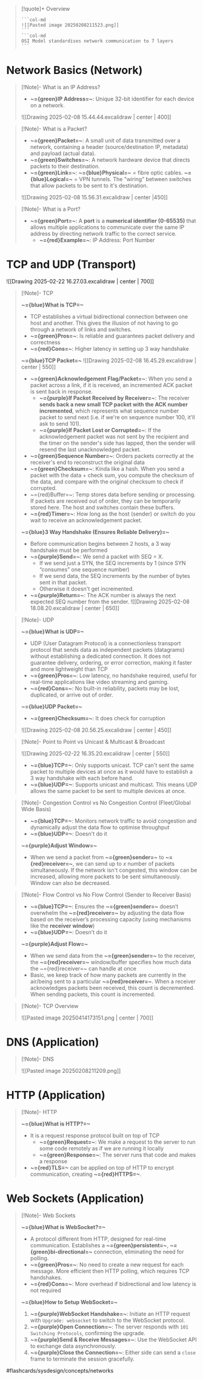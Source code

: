 > [!quote]+ Overview
> <!-- Multiline -->
>````col 
>```col-md 
> ![[Pasted image 20250208211523.png]]
>``` 
>```col-md 
>OSI Model standardises network communication to 7 layers
>``` 
>```` 
>

# Network Basics (Network)

>[!Note]- What is an IP Address?
> <!-- Multiline -->
> * **~={green}IP Address=~**: Unique 32-bit identifier for each device on a network. 
> 
> ![[Drawing 2025-02-08 15.44.44.excalidraw | center | 400]]

>[!Note]- What is a Packet?
> <!-- Multiline -->
> * **~={green}Packet=~**: A small unit of data transmitted over a network, containing a header (source/destination IP, metadata) and payload (actual data).
> * **~={green}Switches=~**: A network hardware device that directs packets to their destination.
> * **~={green}Link=~**: **~={blue}Physical=~** = fibre optic cables. **~={blue}Logical=~** = VPN tunnels. The "wiring" between switches that allow packets to be sent to it's destination.
> 
> ![[Drawing 2025-02-08 15.56.31.excalidraw | center |450]]

>[!Note]- What is a Port?
> <!-- Multiline -->
> * **~={green}Port=~**: A **port** is a **numerical identifier (0-65535)** that allows multiple applications to communicate over the same IP address by directing network traffic to the correct service.
> 	* **~={red}Example=~**: IP Address: Port Number

# TCP and UDP (Transport)

![[Drawing 2025-02-22 16.27.03.excalidraw | center | 700]]

>[!Note]- TCP
> <!-- Multiline -->
> **~={blue}What is TCP=~**
> * TCP establishes a virtual bidirectional connection between one host and another. This gives the illusion of not having to go through a network of links and switches.
> * **~={green}Pros=~**: Is reliable and guarantees packet delivery and correctness
> * **~={red}Cons=~**: Higher latency in setting up 3 way handshake
> 
> **~={blue}TCP Packet=~**
> ![[Drawing 2025-02-08 16.45.29.excalidraw | center | 550]]
> * **~={green}Acknowledgement Flag/Packet=~**: When you send a packet across a link, if it is received, an incremented ACK packet is sent back in response.
> 	* **~={purple}If Packet Received by Receiver=~**: The receiver **sends back a new small TCP packet with the ACK number incremented**, which represents what sequence number packet to send next (i.e. if we're on sequence number 100, it'll ask to send 101).
> 	* **~={purple}If Packet Lost or Corrupted=~**: If the acknowledgement packet was not sent by the recipient and the timer on the sender's side has lapped, then the sender will resend the last unacknowledged packet.
> * **~={green}Sequence Number=~**: Orders packets correctly at the receiver's end to reconstruct the original data
> * **~={green}Checksum=~**: Kinda like a hash. When you send a packet with the data + check sum, you compute the checksum of the data, and compare with the original checksum to check if corrupted.
> * ~={red}Buffer=~: Temp stores data before sending or processing. If packets are received out of order, they can be temporarily stored here. The host and switches contain these buffers.
> * **~={red}Timer=~**: How long as the host (sender) or switch do you wait to receive an acknowledgement packet.
> 
> **~={blue}3 Way Handshake (Ensures Reliable Delivery)=~**
> * Before communication begins between 2 hosts, a 3 way handshake must be performed
> * **~={purple}Send=~**: We send a packet with SEQ = X.
> 	* If we send just a SYN, the SEQ increments by 1 (since SYN “consumes” one sequence number)
> 	* If we send data, the SEQ increments by the number of bytes sent in that packet.
> 	* Otherwise it doesn't get incremented.
> * **~={purple}Return=~**: The ACK number is always the next expected SEQ number from the sender.
> ![[Drawing 2025-02-08 18.08.20.excalidraw | center | 650]]
> 

>[!Note]- UDP
> <!-- Multiline -->
> **~={blue}What is UDP=~**
> * UDP (User Datagram Protocol) is a connectionless transport protocol that sends data as independent packets (datagrams) without establishing a dedicated connection. It does not guarantee delivery, ordering, or error correction, making it faster and more lightweight than TCP
> * **~={green}Pros=~**: Low latency, no handshake required, useful for real-time applications like video streaming and gaming.
> * **~={red}Cons=~**: No built-in reliability, packets may be lost, duplicated, or arrive out of order.
> 
> **~={blue}UDP Packet=~**
> * **~={green}Checksum=~**: It does check for corruption
> 
> ![[Drawing 2025-02-08 20.56.25.excalidraw | center | 450]]

>[!Note]- Point to Point vs Unicast & Multicast & Broadcast
> <!-- Multiline -->
> ![[Drawing 2025-02-22 16.35.20.excalidraw | center | 550]]
> * **~={blue}TCP=~**: Only supports unicast. TCP can't sent the same packet to multiple devices at once as it would have to establish a 3 way handshake with each before hand.
> * **~={blue}UDP=~**: Supports unicast and multicast. This means UDP allows the same packet to be sent to multiple devices at once.

>[!Note]- Congestion Control vs No Congestion Control (Fleet/Global Wide Basis)
> <!-- Multiline -->
> * **~={blue}TCP=~**: Monitors network traffic to avoid congestion and dynamically adjust the data flow to optimise throughput
> * **~={blue}UDP=~**: Doesn't do it
> 
> **~={purple}Adjust Window=~**
> * When we send a packet from **~={green}sender=~** to **~={red}receiver=~**, we can send up to $x$ number of packets simultaneously. If the network isn't congested, this window can be increased, allowing more packets to be sent simultaneously. Window can also be decreased.

>[!Note]- Flow Control vs No Flow Control (Sender to Receiver Basis)
> <!-- Multiline -->
> * **~={blue}TCP=~**: Ensures the **~={green}sender=~** doesn’t overwhelm the **~={red}receiver=~** by adjusting the data flow based on the receiver’s processing capacity (using mechanisms like the **receiver window**)
> * **~={blue}UDP=~**: Doesn't do it
> 
> **~={purple}Adjust Flow=~**
> * When we send data from the **~={green}sender=~** to the receiver, the **~={red}receiver=~** window/buffer specifies how much data the ~={red}receiver=~ can handle at once
> * Basic, we keep track of how many packets are currently in the air/being sent to a particular **~={red}receiver=~**. When a receiver acknowledges packets been received, this count is decremented. When sending packets, this count is incremented.

>[!Note]- TCP Overview
> <!-- Multiline -->
> ![[Pasted image 20250414173151.png | center | 700]]

# DNS (Application)

>[!Note]- DNS
> <!-- Multiline -->
> ![[Pasted image 20250208211209.png]]

# HTTP (Application)

>[!Note]- HTTP
> <!-- Multiline -->
> **~={blue}What is HTTP?=~**
> * It is a request response protocol built on top of TCP
> 	* **~={green}Request=~**: We make a request to the server to run some code remotely as if we are running it locally
> 	* **~={green}Response=~**: The server runs that code and makes a response
> * **~={red}TLS=~** can be applied on top of HTTP to encrypt communication, creating **~={red}HTTPS=~**.

# Web Sockets (Application)

>[!Note]- Web Sockets
> <!-- Multiline -->
> **~={blue}What is WebSocket?=~**
>* A protocol different from HTTP, designed for real-time communication. Establishes a **~={green}persistent=~**, **~={green}bi-directional=~** connection, eliminating the need for polling.
>* **~={green}Pros=~**: No need to create a new request for each message. More efficient then HTTP polling, which requires TCP handshakes.
>* **~={red}Cons=~**: More overhead if bidirectional and low latency is not required
>
>**~={blue}How to Setup WebSocket=~**
>1. **~={purple}WebSocket Handshake=~**: Initiate an HTTP request with `Upgrade: websocket` to switch to the WebSocket protocol.
>2. **~={purple}Open Connection=~**: The server responds with `101 Switching Protocols`, confirming the upgrade.
>3. **~={purple}Send & Receive Messages=~**: Use the WebSocket API to exchange data asynchronously.
>4. **~={purple}Close the Connection=~**: Either side can send a `close` frame to terminate the session gracefully.

#flashcards/sysdesign/concepts/networks